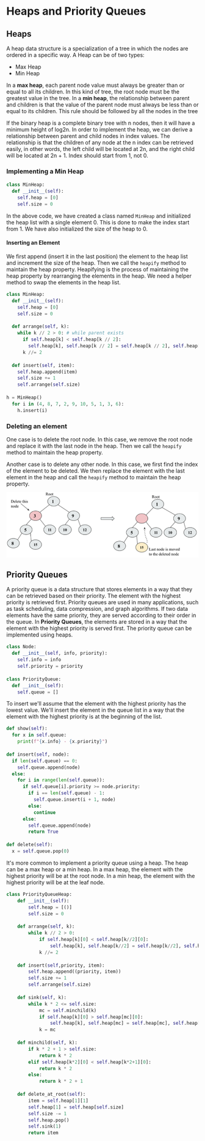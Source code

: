 # Heaps and Priority Queues

## Heaps

A heap data structure is a specialization of a tree in which the nodes are ordered in a specific way. A Heap can be of two types:

- Max Heap
- Min Heap

In a **max heap**, each parent node value must always be greater than or equal to all its children. In this kind of tree, the root node must be the greatest value in the tree. In a **min heap**, the relationship between parent and children is that the value of the parent node must always be less than or equal to its children. This rule should be followed by all the nodes in the tree

If the binary heap is a complete binary tree with n nodes, then it will have a minimum height of log2n. In order to implement the heap, we can derive a relationship between parent and child nodes in index values. The relationship is that the children of any node at the n index can be retrieved easily, in other words, the left child will be located at 2n, and the right child will be located at 2n + 1. Index should start from 1, not 0.

### Implementing a Min Heap

```python
class MinHeap:
  def __init__(self):
    self.heap = [0]
    self.size = 0
```

In the above code, we have created a class named `MinHeap` and initialized the heap list with a single element 0. This is done to make the index start from 1. We have also initialized the size of the heap to 0.

#### Inserting an Element

We first append (insert it in the last position) the element to the heap list and increment the size of the heap. Then we call the `heapify` method to maintain the heap property. Heapifying is the process of maintaining the heap property by rearranging the elements in the heap.
We need a helper method to swap the elements in the heap list.

```python
class MinHeap:
  def __init__(self):
    self.heap = [0]
    self.size = 0

  def arrange(self, k):
    while k // 2 > 0: # while parent exists
      if self.heap[k] < self.heap[k // 2]:
        self.heap[k], self.heap[k // 2] = self.heap[k // 2], self.heap[k]
      k //= 2

  def insert(self, item):
    self.heap.append(item)
    self.size += 1
    self.arrange(self.size)

h = MinHeap()
  for i in (4, 8, 7, 2, 9, 10, 5, 1, 3, 6):
    h.insert(i)
```

### Deleting an element

One case is to delete the root node. In this case, we remove the root node and replace it with the last node in the heap. Then we call the `heapify` method to maintain the heap property.

Another case is to delete any other node. In this case, we first find the index of the element to be deleted. We then replace the element with the last element in the heap and call the `heapify` method to maintain the heap property.

![alt text](image.png)

## Priority Queues

A priority queue is a data structure that stores elements in a way that they can be retrieved based on their priority. The element with the highest priority is retrieved first. Priority queues are used in many applications, such as task scheduling, data compression, and graph algorithms.
If two data elements have the same priority, they are served according to their order in the queue.
In **Priority Queues**, the elements are stored in a way that the element with the highest priority is served first. The priority queue can be implemented using heaps.

```python
class Node:
  def __init__(self, info, priority):
    self.info = info
    self.priority = priority

class PriorityQueue:
  def __init__(self):
    self.queue = []
```

To insert we'll assume that the element with the highest priority has the lowest value. We'll insert the element in the queue list in a way that the element with the highest priority is at the beginning of the list.

```python
def show(self):
  for x in self.queue:
    print(f"{x.info} - {x.priority}")

def insert(self, node):
  if len(self.queue) == 0:
    self.queue.append(node)
  else:
    for i in range(len(self.queue)):
      if self.queue[i].priority >= node.priority:
        if i == len(self.queue) - 1:
          self.queue.insert(i + 1, node)
        else:
          continue
      else:
        self.queue.append(node)
        return True

def delete(self):
  x = self.queue.pop(0)
```

It's more common to implement a priority queue using a heap. The heap can be a max heap or a min heap. In a max heap, the element with the highest priority will be at the root node. In a min heap, the element with the highest priority will be at the leaf node.

```python
class PriorityQueueHeap:
    def __init__(self):
        self.heap = [()]
        self.size = 0

    def arrange(self, k):
        while k // 2 > 0:
            if self.heap[k][0] < self.heap[k//2][0]:
                self.heap[k], self.heap[k//2] = self.heap[k//2], self.heap[k]
            k //= 2

    def insert(self,priority, item):
        self.heap.append((priority, item))
        self.size += 1
        self.arrange(self.size)

    def sink(self, k):
        while k * 2 <= self.size:
            mc = self.minchild(k)
            if self.heap[k][0] > self.heap[mc][0]:
                self.heap[k], self.heap[mc] = self.heap[mc], self.heap[k]
            k = mc

    def minchild(self, k):
        if k * 2 + 1 > self.size:
            return k * 2
        elif self.heap[k*2][0] < self.heap[k*2+1][0]:
            return k * 2
        else:
            return k * 2 + 1

    def delete_at_root(self):
        item = self.heap[1][1]
        self.heap[1] = self.heap[self.size]
        self.size -= 1
        self.heap.pop()
        self.sink(1)
        return item
```
